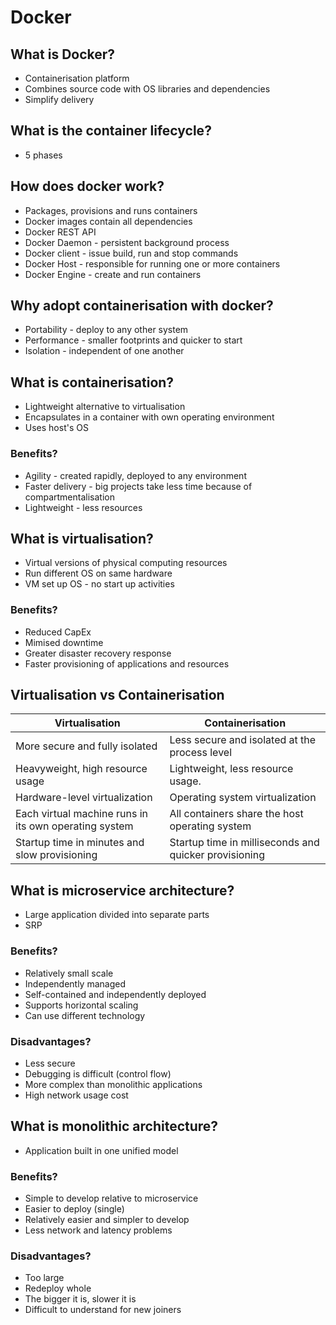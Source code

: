 # Docker

## What is Docker?

- Containerisation platform
- Combines source code with OS libraries and dependencies
- Simplify delivery

## What is the container lifecycle?

- 5 phases

## How does docker work?

- Packages, provisions and runs containers
- Docker images contain all dependencies
- Docker REST API
- Docker Daemon - persistent background process
- Docker client - issue build, run and stop commands
- Docker Host - responsible for running one or more containers
- Docker Engine - create and run containers

## Why adopt containerisation with docker?

- Portability - deploy to any other system
- Performance - smaller footprints and quicker to start
- Isolation - independent of one another

## What is containerisation?

- Lightweight alternative to virtualisation
- Encapsulates in a container with own operating environment
- Uses host's OS

### Benefits?

- Agility - created rapidly, deployed to any environment
- Faster delivery - big projects take less time because of compartmentalisation
- Lightweight - less resources

## What is virtualisation?

- Virtual versions of physical computing resources
- Run different OS on same hardware
- VM set up OS - no start up activities

### Benefits?

- Reduced CapEx
- Mimised downtime
- Greater disaster recovery response
- Faster provisioning of applications and resources

## Virtualisation vs Containerisation

| Virtualisation                                        | Containerisation                                      |
| ----------------------------------------------------- | ----------------------------------------------------- |
| More secure and fully isolated                        | Less secure and isolated at the process level         |
| Heavyweight, high resource usage                      | Lightweight, less resource usage.                     |
| Hardware-level virtualization                         | Operating system virtualization                       |
| Each virtual machine runs in its own operating system | All containers share the host operating system        |
| Startup time in minutes and slow provisioning         | Startup time in milliseconds and quicker provisioning |

## What is microservice architecture?

- Large application divided into separate parts
- SRP

### Benefits?

- Relatively small scale
- Independently managed
- Self-contained and independently deployed
- Supports horizontal scaling
- Can use different technology

### Disadvantages?

- Less secure
- Debugging is difficult (control flow)
- More complex than monolithic applications
- High network usage cost

## What is monolithic architecture?

- Application built in one unified model

### Benefits?

- Simple to develop relative to microservice
- Easier to deploy (single)
- Relatively easier and simpler to develop
- Less network and latency problems

### Disadvantages?

- Too large
- Redeploy whole
- The bigger it is, slower it is
- Difficult to understand for new joiners
